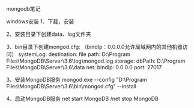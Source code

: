 mongodb笔记

windows安装
1、下载，安装

2、安装目录下创建data、log文件夹

3、bin目录下创建mongod.cfg:  （bindIp：0.0.0.0允许局域网内的其他机器访问）
systemLog:
    destination: file
    path: D:\Program Files\MongoDB\Server\3.6\log\mongod.log
storage:
    dbPath: D:\Program Files\MongoDB\Server\3.6\data
net:
    bindIp: 0.0.0.0
    port: 27017

3、安装MongoDB服务
mongod.exe --config "D:\Program Files\MongoDB\Server\3.6\bin\mongod.cfg" --install

4、启动MongoDB服务
net start MongoDB  /net stop MongoDB 